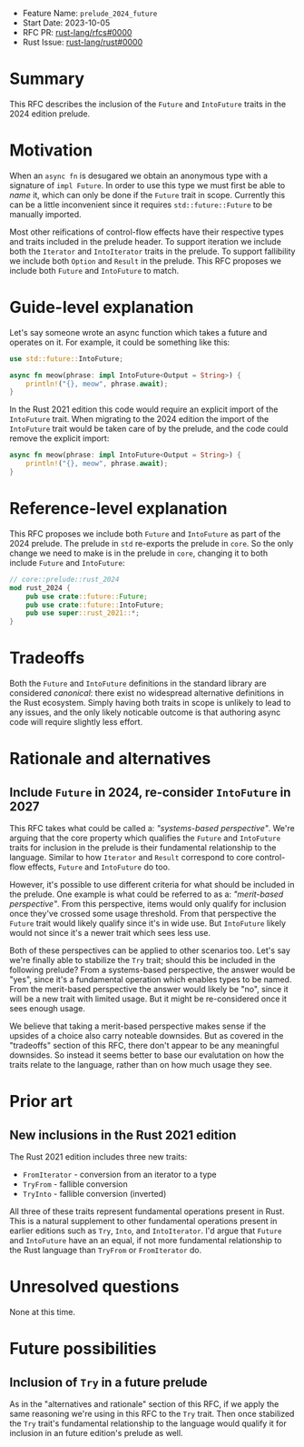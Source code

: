 - Feature Name:  `prelude_2024_future`
- Start Date:  2023-10-05
- RFC PR: [rust-lang/rfcs#0000](https://github.com/rust-lang/rfcs/pull/0000)
- Rust Issue: [rust-lang/rust#0000](https://github.com/rust-lang/rust/issues/0000)

# Summary
[summary]: #summary

This RFC describes the inclusion of the `Future` and `IntoFuture` traits in the 2024 edition prelude.

# Motivation
[motivation]: #motivation

When an `async fn` is desugared we obtain an anonymous type with a signature of `impl Future`. In order to use this type we must first be able to _name_ it, which can only be done if the  `Future` trait in scope. Currently this can be a little inconvenient since it requires `std::future::Future` to be manually imported.

Most other reifications of control-flow effects have their respective types and traits included in the prelude header. To support iteration we include both the `Iterator` and `IntoIterator` traits in the prelude. To support fallibility we include both `Option` and `Result` in the prelude. This RFC proposes we include both `Future` and `IntoFuture` to match.

# Guide-level explanation
[guide-level-explanation]: #guide-level-explanation

Let's say someone wrote an async function which takes a future and operates on it. For example, it could be something like this:

```rust
use std::future::IntoFuture;

async fn meow(phrase: impl IntoFuture<Output = String>) {
    println!("{}, meow", phrase.await);
}
```

In the Rust 2021 edition this code would require an explicit import of the `IntoFuture` trait. When migrating to the 2024 edition the import of the `IntoFuture` trait would be taken care of by the prelude, and the code could remove the explicit import:

```rust
async fn meow(phrase: impl IntoFuture<Output = String>) {
    println!("{}, meow", phrase.await);
}
```

# Reference-level explanation
[reference-level-explanation]: #reference-level-explanation

This RFC proposes we include both `Future` and `IntoFuture` as part of the 2024 prelude. The prelude in `std` re-exports the prelude in `core`. So the only change we need to make is in the prelude in `core`, changing it to both include `Future` and `IntoFuture`:

```rust
// core::prelude::rust_2024
mod rust_2024 {
    pub use crate::future::Future;
    pub use crate::future::IntoFuture;
    pub use super::rust_2021::*; 
}
```

# Tradeoffs
[tradeoffs]: #tradeoffs

Both the `Future` and `IntoFuture` definitions in the standard library are considered _canonical_: there exist no widespread alternative definitions in the Rust ecosystem. Simply having both traits in scope is unlikely to lead to any issues, and the only likely noticable outcome is that authoring async code will require slightly less effort.

# Rationale and alternatives
[rationale-and-alternatives]: #rationale-and-alternatives

## Include `Future` in 2024, re-consider `IntoFuture` in 2027

This RFC takes what could be called a: _"systems-based perspective"_. We're arguing that the core property which qualifies the `Future` and `IntoFuture` traits for inclusion in the prelude is their fundamental relationship to the language. Similar to how `Iterator` and `Result` correspond to core control-flow effects, `Future` and `IntoFuture` do too.

However, it's possible to use different criteria for what should be included in the prelude. One example is what could be referred to as a: _"merit-based perspective"_. From this perspective, items would only qualify for inclusion once they've crossed some usage threshold. From that perspective the `Future` trait would likely qualify since it's in wide use. But `IntoFuture` likely would not since it's a newer trait which sees less use.

Both of these perspectives can be applied to other scenarios too. Let's say we're finally able to stabilize the `Try` trait; should this be included in the following prelude? From a systems-based perspective, the answer would be "yes", since it's a fundamental operation which enables types to be named. From the merit-based perspective the answer would likely be "no", since it will be a new trait with limited usage. But it might be re-considered once it sees enough usage.

We believe that taking a merit-based perspective makes sense if the upsides of a choice also carry noteable downsides. But as covered in the "tradeoffs" section of this RFC, there don't appear to be any meaningful downsides. So instead it seems better to base our evalutation on how the traits relate to the language, rather than on how much usage they see.

# Prior art
[prior-art]: #prior-art

## New inclusions in the Rust 2021 edition

The Rust 2021 edition includes three new traits:

- `FromIterator` - conversion from an iterator to a type
- `TryFrom` - fallible conversion
- `TryInto` - fallible conversion (inverted)

All three of these traits represent fundamental operations present in Rust. This is a natural supplement to other fundamental operations present in earlier editions such as `Try`, `Into`, and `IntoIterator`. I'd argue that `Future` and `IntoFuture` have an an equal, if not more fundamental relationship to the Rust language than `TryFrom` or `FromIterator` do.

# Unresolved questions
[unresolved-questions]: #unresolved-questions

None at this time.

# Future possibilities
[future-possibilities]: #future-possibilities

## Inclusion of `Try` in a future prelude

As  in the "alternatives and rationale" section of this RFC, if we apply the same reasoning we're using in this RFC to the `Try` trait. Then once stabilized the `Try` trait's fundamental relationship to the language would qualify it for inclusion in an future edition's prelude as well.
